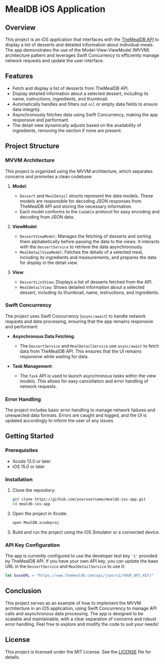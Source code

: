 # MealDB iOS Application

## Overview

This project is an iOS application that interfaces with the [TheMealDB API](https://www.themealdb.com/) to display a list of desserts and detailed information about individual meals. The app demonstrates the use of the Model-View-ViewModel (MVVM) architecture pattern and leverages Swift Concurrency to efficiently manage network requests and update the user interface.

## Features

- Fetch and display a list of desserts from TheMealDB API.
- Display detailed information about a selected dessert, including its name, instructions, ingredients, and thumbnail.
- Automatically handles and filters out `nil` or empty data fields to ensure data integrity.
- Asynchronously fetches data using Swift Concurrency, making the app responsive and performant.
- The detail view dynamically adjusts based on the availability of ingredients, removing the section if none are present.

## Project Structure

### MVVM Architecture

This project is organized using the MVVM architecture, which separates concerns and promotes a clean codebase:

1. **Model**: 
   - `Dessert` and `MealDetail` structs represent the data models. These models are responsible for decoding JSON responses from TheMealDB API and storing the necessary information.
   - Each model conforms to the `Codable` protocol for easy encoding and decoding from JSON data.

2. **ViewModel**:
   - `DessertViewModel`: Manages the fetching of desserts and sorting them alphabetically before passing the data to the views. It interacts with the `DessertService` to retrieve the data asynchronously.
   - `MealDetailViewModel`: Fetches the details of a selected meal, including its ingredients and measurements, and prepares the data for display in the detail view.

3. **View**:
   - `DessertListView`: Displays a list of desserts fetched from the API.
   - `MealDetailView`: Shows detailed information about a selected dessert, including its thumbnail, name, instructions, and ingredients.

### Swift Concurrency

The project uses Swift Concurrency (`async/await`) to handle network requests and data processing, ensuring that the app remains responsive and performant:

- **Asynchronous Data Fetching**: 
  - The `DessertService` and `MealDetailService` use `async/await` to fetch data from TheMealDB API. This ensures that the UI remains responsive while waiting for data.
  
- **Task Management**: 
  - The `Task` API is used to launch asynchronous tasks within the view models. This allows for easy cancellation and error handling of network requests.

### Error Handling

The project includes basic error handling to manage network failures and unexpected data formats. Errors are caught and logged, and the UI is updated accordingly to inform the user of any issues.

## Getting Started

### Prerequisites

- Xcode 13.0 or later
- iOS 15.0 or later

### Installation

1. Clone the repository:
   ```bash
   git clone https://github.com/yourusername/mealdb-ios-app.git
   cd mealdb-ios-app
   ```

2. Open the project in Xcode:
   ```bash
   open MealDB.xcodeproj
   ```

3. Build and run the project using the iOS Simulator or a connected device.

### API Key Configuration

The app is currently configured to use the developer test key `'1'` provided by TheMealDB API. If you have your own API key, you can update the base URL in the `DessertService` and `MealDetailService` to use it:

```swift
let baseURL = "https://www.themealdb.com/api/json/v1/YOUR_API_KEY/"
```

## Conclusion

This project serves as an example of how to implement the MVVM architecture in an iOS application, using Swift Concurrency to manage API calls and asynchronous data processing. The app is designed to be scalable and maintainable, with a clear separation of concerns and robust error handling. Feel free to explore and modify the code to suit your needs!

## License

This project is licensed under the MIT License. See the [LICENSE](LICENSE) file for details.
